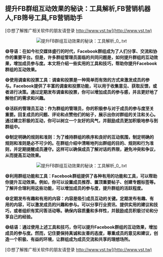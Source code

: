 ## **提升FB群组互动效果的秘诀：工具解析,FB营销机器人,FB筛号工具,FB营销助手**

[😍想了解推广相关软件的朋友请登录 http://www.vst.tw](http://www.vst.tw)

 <center><img src="https://vst.tw/MP4/tuiguang/png/4.png" alt="提升FB群组互动效果的秘诀：工具解析_0_.txt"></center>

**😄导语：在如今社交媒体盛行的时代，Facebook群组成为了人们分享、交流和协作的重要平台。但是，许多群组管理员面临的共同问题是，如何提升群组的互动效果，增加成员参与度。本文将介绍一些实用的工具和技巧，帮助你提升Facebook群组的互动效果。**

**😄使用调查和投票工具：调查和投票是一种简单而有效的方式来激发成员的参与。Facebook提供了丰富的调查和投票功能，可以用于收集意见、获取反馈，或者进行决策。通过定期发布调查和投票，你可以增加成员的参与感，并且更好地了解他们的需求和兴趣。**

**😄活跃的管理员互动：作为群组的管理员，你的积极参与对于成员的参与度至关重要。回复成员的问题、评论和点赞他们的帖子，展示出你对群组的关注和关心。通过建立积极的互动，你可以树立一个友好的风气，并鼓励成员更加积极地参与到群组中。**

**😄制定明确的规则和准则：为了维持群组的秩序和良好的互动氛围，制定明确的规则和准则是必不可少的。在群组介绍中清晰地列出群组的目的、规则和行为准则，并定期提醒成员遵守。这样可以确保成员了解对话的界限，避免冲突和争议，从而提高互动效果。**

 <center><img src="https://vst.tw/MP4/tuiguang/png/5.png" alt="提升FB群组互动效果的秘诀：工具解析_0_.txt"></center>

**😄利用群组功能和工具：Facebook群组提供了各种有用的功能和工具，可以帮助你提升互动效果。例如，你可以设置成员推荐、置顶重要帖子、创建专题标签等。了解并合理利用这些功能，可以增加成员的参与度，提升群组的活跃程度。**

**😄定期发布有趣和有用的内容：内容是吸引成员互动的关键。定期发布有趣、有用的内容，可以激发成员的兴趣和参与。可以分享行业资讯、提供实用的建议和技巧，或者组织有奖问答活动等。确保内容质量和多样性，并鼓励成员积极讨论和分享自己的经验。**

**😄结语：通过使用上述工具和技巧，你可以提升Facebook群组的互动效果，增加成员的参与度。然而，记住要保持真诚和友善的态度，尊重成员的意见和建议，创造一个积极、有益的环境，让群组成为成员交流和共享的理想场所。**

[😍想了解推广相关软件的朋友请登录 http://www.vst.tw](http://www.vst.tw)



